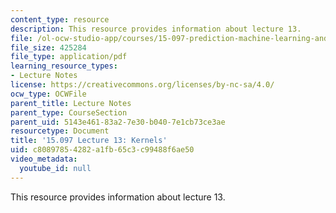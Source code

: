```yaml
---
content_type: resource
description: This resource provides information about lecture 13.
file: /ol-ocw-studio-app/courses/15-097-prediction-machine-learning-and-statistics-spring-2012/c80897854282a1fb65c3c99488f6ae50_MIT15_097S12_lec13.pdf
file_size: 425284
file_type: application/pdf
learning_resource_types:
- Lecture Notes
license: https://creativecommons.org/licenses/by-nc-sa/4.0/
ocw_type: OCWFile
parent_title: Lecture Notes
parent_type: CourseSection
parent_uid: 5143e461-83a2-7e30-b040-7e1cb73ce3ae
resourcetype: Document
title: '15.097 Lecture 13: Kernels'
uid: c8089785-4282-a1fb-65c3-c99488f6ae50
video_metadata:
  youtube_id: null
---
```

This resource provides information about lecture 13.